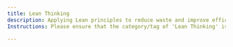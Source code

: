 ```yaml
---
title: Lean Thinking
description: Applying Lean principles to reduce waste and improve efficiency in workflows.
Instructions: Please ensure that the category/tag of 'Lean Thinking' is only applied to content that specifically addresses applying Lean principles to reduce waste and improve efficiency in workflows.

---
```


